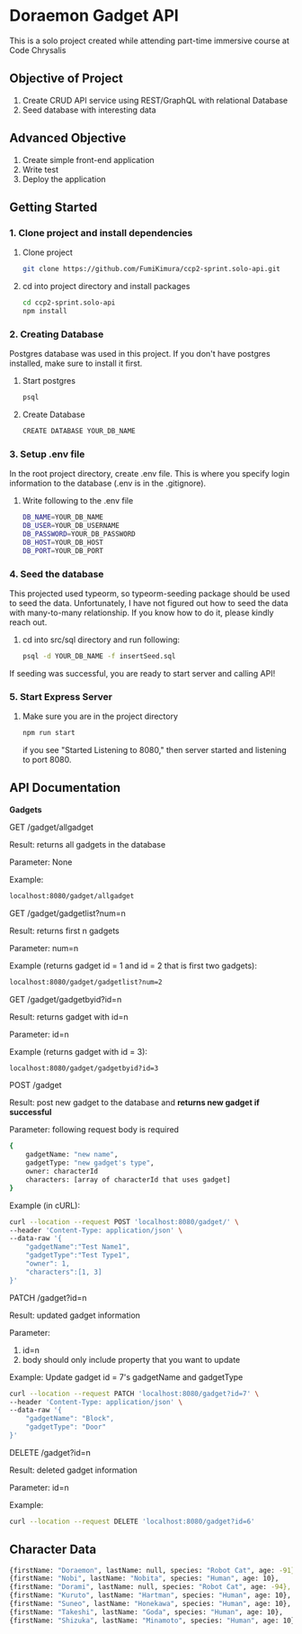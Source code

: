 # Doraemon Gadget API

This is a solo project created while attending part-time immersive course at Code Chrysalis

## Objective of Project

1. Create CRUD API service using REST/GraphQL with relational Database
2. Seed database with interesting data

## Advanced Objective

1. Create simple front-end application
2. Write test
3. Deploy the application

## Getting Started

### 1. Clone project and install dependencies

1. Clone project

   ```bash
   git clone https://github.com/FumiKimura/ccp2-sprint.solo-api.git
   ```

2. cd into project directory and install packages

   ```bash
   cd ccp2-sprint.solo-api
   npm install
   ```

### 2. Creating Database

Postgres database was used in this project. If you don't have postgres installed, make sure to install it first.

1. Start postgres

   ```sql
   psql
   ```

2. Create Database

   ```bash
   CREATE DATABASE YOUR_DB_NAME
   ```

### 3. Setup .env file

In the root project directory, create .env file. This is where you specify login information to the database (.env is in the .gitignore).

1. Write following to the .env file

   ```bash
   DB_NAME=YOUR_DB_NAME
   DB_USER=YOUR_DB_USERNAME
   DB_PASSWORD=YOUR_DB_PASSWORD
   DB_HOST=YOUR_DB_HOST
   DB_PORT=YOUR_DB_PORT
   ```

### 4. Seed the database

This projected used typeorm, so typeorm-seeding package should be used to seed the data. Unfortunately, I have not figured out how to seed the data with many-to-many relationship. If you know how to do it, please kindly reach out.

1. cd into src/sql directory and run following:

   ```bash
   psql -d YOUR_DB_NAME -f insertSeed.sql
   ```

If seeding was successful, you are ready to start server and calling API!

### 5. Start Express Server

1. Make sure you are in the project directory

   ```bash
   npm run start
   ```

   if you see "Started Listening to 8080," then server started and listening to port 8080.

## API Documentation

**Gadgets**

GET /gadget/allgadget

Result: returns all gadgets in the database

Parameter: None

Example:

```bash
localhost:8080/gadget/allgadget
```

GET /gadget/gadgetlist?num=n

Result: returns first n gadgets

Parameter: num=n

Example (returns gadget id = 1 and id = 2 that is first two gadgets):

```bash
localhost:8080/gadget/gadgetlist?num=2
```

GET /gadget/gadgetbyid?id=n

Result: returns gadget with id=n

Parameter: id=n

Example (returns gadget with id = 3):

```bash
localhost:8080/gadget/gadgetbyid?id=3
```

POST /gadget

Result: post new gadget to the database and **returns new gadget if successful**

Parameter: following request body is required

```bash
{
	gadgetName: "new name",
	gadgetType: "new gadget's type",
	owner: characterId
	characters: [array of characterId that uses gadget]
}
```

Example (in cURL):

```bash
curl --location --request POST 'localhost:8080/gadget/' \
--header 'Content-Type: application/json' \
--data-raw '{
    "gadgetName":"Test Name1",
    "gadgetType":"Test Type1",
    "owner": 1,
    "characters":[1, 3]
}'
```

PATCH /gadget?id=n

Result: updated gadget information

Parameter:

1. id=n
2. body should only include property that you want to update

Example: Update gadget id = 7's gadgetName and gadgetType

```bash
curl --location --request PATCH 'localhost:8080/gadget?id=7' \
--header 'Content-Type: application/json' \
--data-raw '{
    "gadgetName": "Block",
    "gadgetType": "Door"
}'
```

DELETE /gadget?id=n

Result: deleted gadget information

Parameter: id=n

Example:

```bash
curl --location --request DELETE 'localhost:8080/gadget?id=6'
```

## Character Data

```bash
{firstName: "Doraemon", lastName: null, species: "Robot Cat", age: -91},
{firstName: "Nobi", lastName: "Nobita", species: "Human", age: 10},
{firstName: "Dorami", lastName: null, species: "Robot Cat", age: -94},
{firstName: "Kuruto", lastName: "Hartman", species: "Human", age: 10},
{firstName: "Suneo", lastName: "Honekawa", species: "Human", age: 10},
{firstName: "Takeshi", lastName: "Goda", species: "Human", age: 10},
{firstName: "Shizuka", lastName: "Minamoto", species: "Human", age: 10}
```
